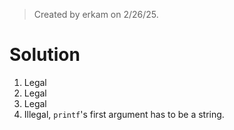 > Created by erkam on 2/26/25.

# Solution

1. Legal
2. Legal
3. Legal
4. Illegal, `printf`'s first argument has to be a string.